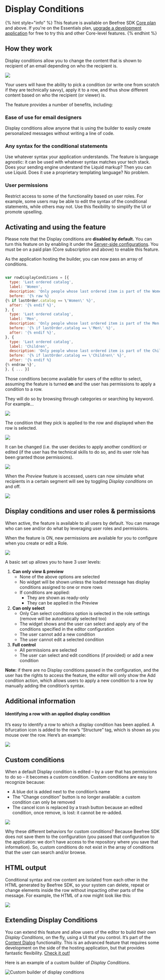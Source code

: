 # Display Conditions

{% hint style="info" %}
This feature is available on Beefree SDK [Core plan](https://dam.beefree.io/pluginpricing) and above. If you're on the Essentials plan, [upgrade a development application](../getting-started/development-applications.md) for free to try this and other Core-level features.
{% endhint %}

## How they work <a href="#how-they-work" id="how-they-work"></a>

Display conditions allow you to change the content that is shown to recipient of an email depending on who the recipient is.

![](http://docs.beefree.io/wp-content/uploads/2017/08/display\_conditions\_row\_example\_children.png)

Your users will have the ability to pick a condition (or write one from scratch if they are technically savvy), apply it to a row, and thus show different content based on who the recipient (or viewer) is.

The feature provides a number of benefits, including:

### **Ease of use for email designers**

Display conditions allow anyone that is using the builder to easily create personalized messages without writing a line of code.

### **Any syntax for the conditional statements**

Use whatever syntax your application understands. The feature is language agnostic: it can be used with whatever syntax matches your tech stack. Does your sending engine understand the Liquid markup? Then you can use Liquid. Does it use a proprietary templating language? No problem.

### **User permissions**

Restrict access to some of the functionality based on user roles. For example, some users may be able to edit the syntax of the conditional statements, while others may not. Use this flexibility to simplify the UI or promote upselling.

## Activating and using the feature <a href="#activating-and-using-the-feature" id="activating-and-using-the-feature"></a>

Please note that the Display conditions are **disabled by default.** You can turn this feature on by enabling it under the [Server-side configurations](../server-side-options/). You must be on a paid plan (Core subscription and above) to enable this feature.

As the application hosting the builder, you can now pass an array of conditions.

```javascript

var rowDisplayConditions = [{
  type: 'Last ordered catalog',
  label: 'Women',
  description: 'Only people whose last ordered item is part of the Women catalog will see this',
  before: '{% raw %}
{% if lastOrder.catalog == \'Women\' %}',
  after: '{% endif %}',
}, {
  type: 'Last ordered catalog',
  label: 'Men',
  description: 'Only people whose last ordered item is part of the Men catalog will see this',
  before: '{% if lastOrder.catalog == \'Men\' %}',
  after: '{% endif %}',
}, {
  type: 'Last ordered catalog',
  label: 'Children',
  description: 'Only people whose last ordered item is part of the Children catalog will see this',
  before: '{% if lastOrder.catalog == \'Children\' %}',
  after: '{% endif %}
{% endraw %}',
}, { ... }]

```

Those conditions become available for users of the editor to select, assuming the feature is turned **on** and the user has permissions to apply a condition to a row.

They will do so by browsing through categories or searching by keyword. For example…

![](http://docs.beefree.io/wp-content/uploads/2017/08/display\_conditions\_select\_children.png)

The condition that they pick is applied to the row and displayed when the row is selected.

![](http://docs.beefree.io/wp-content/uploads/2017/08/display\_conditions\_row\_example\_children-1.png)

It can be changed (i.e. the user decides to apply another condition) or edited (if the user has the technical skills to do so, and its user role has been granted those permissions).

![](http://docs.beefree.io/wp-content/uploads/2017/08/display\_conditions\_edit.png)

When the _Preview_ feature is accessed, users can now simulate what recipients in a certain segment will see by toggling _Display conditions_ on and off.

![](http://docs.beefree.io/wp-content/uploads/2017/08/display\_conditions\_preview\_children.png)

## Display conditions and user roles & permissions <a href="#display-conditions-and-user-roles-permissions" id="display-conditions-and-user-roles-permissions"></a>

When active, the feature is available to all users by default. You can manage who can see and/or do what by leveraging user roles and permissions.

When the feature is ON, new permissions are available for you to configure when you create or edit a Role.

![](https://docs.beefree.io/wp-content/uploads/2018/06/DC\_useroles.png)

A basic set up allows you to have 3 user levels:

1. **Can only view & preview**
   * None of the above options are selected
   * No widget will be shown unless the loaded message has display conditions assigned to one or more rows
   * If conditions are applied:
     * They are shown as ready-only
     * They can be applied in the Preview
2. **Can only select**
   * Only Can select conditions option is selected in the role settings (remove will be automatically selected too)
   * The widget shows and the user can select and apply any of the conditions specified in the editor configuration
   * The user cannot add a new condition
   * The user cannot edit a selected condition
3. **Full control**
   * All permissions are selected
   * The user can select and edit conditions (if provided) or add a new condition

**Note:** if there are no Display conditions passed in the configuration, and the user has the rights to access the feature, the editor will only show the Add condition action, which allows users to apply a new condition to a row by manually adding the condition’s syntax.

## Additional information <a href="#additional-information" id="additional-information"></a>

#### Identifying a row with an applied display condition

It’s easy to identify a row to which a display condition has been applied. A bifurcation icon is added to the row’s “Structure” tag, which is shown as you mouse over the row. Here’s an example:

![](http://docs.beefree.io/wp-content/uploads/2017/08/display\_conditions\_row\_beacon.png)

## Custom conditions

When a default Display condition is edited – by a user that has permissions to do so – it becomes a custom condition. Custom conditions are easy to recognize because:

* A blue dot is added next to the condition’s name
* The “Change condition” button is no longer available: a custom condition can only be removed
* The cancel icon is replaced by a trash button because an edited condition, once remove, is lost: it cannot be re-added.

![](http://docs.beefree.io/wp-content/uploads/2017/08/display\_conditions\_edit\_custom.png)

Why these different behaviors for custom conditions? Because Beefree SDK does not save them to the configuration (you passed that configuration to the application: we don’t have access to the repository where you save that information). So, custom conditions do not exist in the array of conditions that the user can search and/or browse.

## HTML output

Conditional syntax and row content are isolated from each other in the HTML generated by Beefree SDK, so your system can delete, repeat or change elements inside the row without impacting other parts of the message. For example, the HTML of a row might look like this:

![](http://docs.beefree.io/wp-content/uploads/2017/08/display\_conditions\_example\_code\_html.png)

## Extending Display Conditions <a href="#extending-display-conditions" id="extending-display-conditions"></a>

You can extend this feature and allow users of the editor to build their own _Display Conditions_, on the fly, using a UI that you control. It’s part of the [Content Dialog](content-dialog.md) functionality. This is an advanced feature that requires some development on the side of the hosting application, but that provides fantastic flexibility. [Check it out!](content-dialog.md)

Here is an example of a custom builder of _Display Conditions_.

![Custom builder of display conditions](https://docs.beefree.io/wp-content/uploads/2018/02/display.condition.dialog.jpg)
